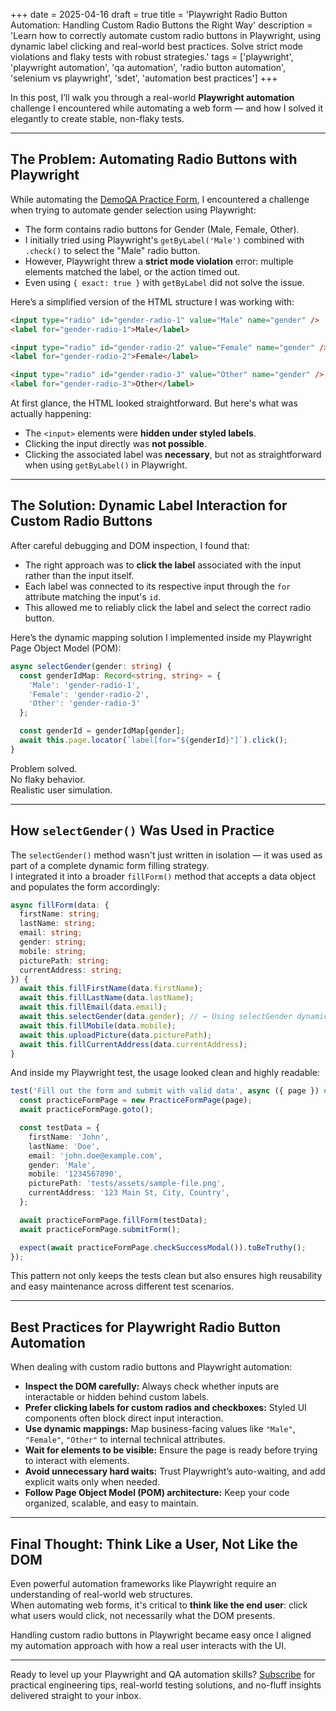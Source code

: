 +++
date = 2025-04-16
draft = true
title = 'Playwright Radio Button Automation: Handling Custom Radio Buttons the Right Way'
description = 'Learn how to correctly automate custom radio buttons in Playwright, using dynamic label clicking and real-world best practices. Solve strict mode violations and flaky tests with robust strategies.'
tags = ['playwright', 'playwright automation', 'qa automation', 'radio button automation', 'selenium vs playwright', 'sdet', 'automation best practices']
+++

In this post, I’ll walk you through a real-world **Playwright automation** challenge I encountered while automating a web form — and how I solved it elegantly to create stable, non-flaky tests.

---

## The Problem: Automating Radio Buttons with Playwright

While automating the [DemoQA Practice Form](https://demoqa.com/automation-practice-form), I encountered a challenge when trying to automate gender selection using Playwright:

- The form contains radio buttons for Gender (Male, Female, Other).
- I initially tried using Playwright's `getByLabel('Male')` combined with `.check()` to select the "Male" radio button.
- However, Playwright threw a **strict mode violation** error: multiple elements matched the label, or the action timed out.
- Even using `{ exact: true }` with `getByLabel` did not solve the issue.

Here’s a simplified version of the HTML structure I was working with:

```html
<input type="radio" id="gender-radio-1" value="Male" name="gender" />
<label for="gender-radio-1">Male</label>

<input type="radio" id="gender-radio-2" value="Female" name="gender" />
<label for="gender-radio-2">Female</label>

<input type="radio" id="gender-radio-3" value="Other" name="gender" />
<label for="gender-radio-3">Other</label>
```

At first glance, the HTML looked straightforward. But here's what was actually happening:

- The `<input>` elements were **hidden under styled labels**.
- Clicking the input directly was **not possible**.
- Clicking the associated label was **necessary**, but not as straightforward when using `getByLabel()` in Playwright.

---

## The Solution: Dynamic Label Interaction for Custom Radio Buttons

After careful debugging and DOM inspection, I found that:

- The right approach was to **click the label** associated with the input rather than the input itself.
- Each label was connected to its respective input through the `for` attribute matching the input's `id`.
- This allowed me to reliably click the label and select the correct radio button.

Here’s the dynamic mapping solution I implemented inside my Playwright Page Object Model (POM):

```ts
async selectGender(gender: string) {
  const genderIdMap: Record<string, string> = {
    'Male': 'gender-radio-1',
    'Female': 'gender-radio-2',
    'Other': 'gender-radio-3'
  };

  const genderId = genderIdMap[gender];
  await this.page.locator(`label[for="${genderId}"]`).click();
}
```

Problem solved.  
No flaky behavior.  
Realistic user simulation.

---

## How `selectGender()` Was Used in Practice

The `selectGender()` method wasn't just written in isolation — it was used as part of a complete dynamic form filling strategy.  
I integrated it into a broader `fillForm()` method that accepts a data object and populates the form accordingly:

```ts
async fillForm(data: {
  firstName: string;
  lastName: string;
  email: string;
  gender: string;
  mobile: string;
  picturePath: string;
  currentAddress: string;
}) {
  await this.fillFirstName(data.firstName);
  await this.fillLastName(data.lastName);
  await this.fillEmail(data.email);
  await this.selectGender(data.gender); // ← Using selectGender dynamically
  await this.fillMobile(data.mobile);
  await this.uploadPicture(data.picturePath);
  await this.fillCurrentAddress(data.currentAddress);
}
```

And inside my Playwright test, the usage looked clean and highly readable:

```ts
test('Fill out the form and submit with valid data', async ({ page }) => {
  const practiceFormPage = new PracticeFormPage(page);
  await practiceFormPage.goto();

  const testData = {
    firstName: 'John',
    lastName: 'Doe',
    email: 'john.doe@example.com',
    gender: 'Male',
    mobile: '1234567890',
    picturePath: 'tests/assets/sample-file.png',
    currentAddress: '123 Main St, City, Country',
  };

  await practiceFormPage.fillForm(testData);
  await practiceFormPage.submitForm();

  expect(await practiceFormPage.checkSuccessModal()).toBeTruthy();
});
```

This pattern not only keeps the tests clean but also ensures high reusability and easy maintenance across different test scenarios.

---

## Best Practices for Playwright Radio Button Automation

When dealing with custom radio buttons and Playwright automation:

- **Inspect the DOM carefully:** Always check whether inputs are interactable or hidden behind custom labels.
- **Prefer clicking labels for custom radios and checkboxes:** Styled UI components often block direct input interaction.
- **Use dynamic mappings:** Map business-facing values like `"Male"`, `"Female"`, `"Other"` to internal technical attributes.
- **Wait for elements to be visible:** Ensure the page is ready before trying to interact with elements.
- **Avoid unnecessary hard waits:** Trust Playwright’s auto-waiting, and add explicit waits only when needed.
- **Follow Page Object Model (POM) architecture:** Keep your code organized, scalable, and easy to maintain.

---

## Final Thought: Think Like a User, Not Like the DOM

Even powerful automation frameworks like Playwright require an understanding of real-world web structures.  
When automating web forms, it's critical to **think like the end user**: click what users would click, not necessarily what the DOM presents.

Handling custom radio buttons in Playwright became easy once I aligned my automation approach with how a real user interacts with the UI.

---

Ready to level up your Playwright and QA automation skills? [Subscribe](#subscribe) for practical engineering tips, real-world testing solutions, and no-fluff insights delivered straight to your inbox.
